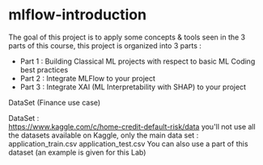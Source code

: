 # mlflow-introduction

The goal of this project is to apply some concepts & tools seen in the 3 parts of this course, this project is organized into 3 parts :
* Part 1 : Building Classical ML projects with respect to basic ML Coding best practices
* Part 2 : Integrate MLFlow to your project
* Part 3 : Integrate XAI (ML Interpretability with SHAP) to your project

DataSet (Finance use case)  
 
DataSet   :  
https://www.kaggle.com/c/home-credit-default-risk/data
you'll not use all the datasets available on Kaggle, only the main data set : application_train.csv
application_test.csv
You can also use a part of this dataset (an example is given for this Lab)
